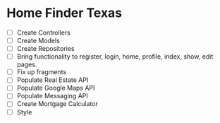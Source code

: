 # Home Finder Texas

- [ ] Create Controllers
- [ ] Create Models
- [ ] Create Repositories
- [ ] Bring functionality to register, login, home, profile, index, show, edit pages.
- [ ] Fix up fragments
- [ ] Populate Real Estate API
- [ ] Populate Google Maps API
- [ ] Populate Messaging API
- [ ] Create Mortgage Calculator
- [ ] Style
